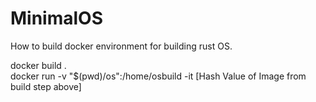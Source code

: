 # MinimalOS

How to build docker environment for building rust OS.

docker build .
\
docker run -v "$(pwd)/os":/home/osbuild -it [Hash Value of Image from build step above]
